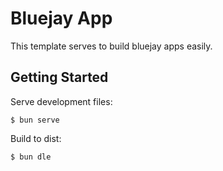 # Bluejay App

This template serves to build bluejay apps easily.

## Getting Started

Serve development files:

```
$ bun serve
```

Build to dist:

```
$ bun dle
```
